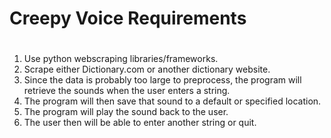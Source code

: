 # Creepy Voice Requirements <h1>
1. Use python webscraping libraries/frameworks.
2. Scrape either Dictionary.com or another dictionary website.
3. Since the data is probably too large to preprocess, the program will retrieve the sounds when the user enters a string.
4. The program will then save that sound to a default or specified location. 
5. The program will play the sound back to the user.
6. The user then will be able to enter another string or quit.
